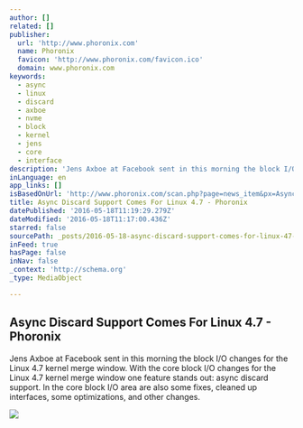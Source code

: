 ```yaml
---
author: []
related: []
publisher:
  url: 'http://www.phoronix.com'
  name: Phoronix
  favicon: 'http://www.phoronix.com/favicon.ico'
  domain: www.phoronix.com
keywords:
  - async
  - linux
  - discard
  - axboe
  - nvme
  - block
  - kernel
  - jens
  - core
  - interface
description: 'Jens Axboe at Facebook sent in this morning the block I/O changes for the Linux 4.7 kernel merge window. With the core block I/O changes for the Linux 4.7 kernel merge window one feature stands out: async discard support. In the core block I/O area are also some fixes, cleaned up interfaces, some optimizations, and other changes.'
inLanguage: en
app_links: []
isBasedOnUrl: 'http://www.phoronix.com/scan.php?page=news_item&px=Async-Discard-Linux-4.7'
title: Async Discard Support Comes For Linux 4.7 - Phoronix
datePublished: '2016-05-18T11:19:29.279Z'
dateModified: '2016-05-18T11:17:00.436Z'
starred: false
sourcePath: _posts/2016-05-18-async-discard-support-comes-for-linux-47-phoronix.md
inFeed: true
hasPage: false
inNav: false
_context: 'http://schema.org'
_type: MediaObject

---
```

<article style=""><h1>Async Discard Support Comes For Linux 4.7 - Phoronix</h1><p>Jens Axboe at Facebook sent in this morning the block I/O changes for the Linux 4.7 kernel merge window. With the core block I/O changes for the Linux 4.7 kernel merge window one feature stands out: async discard support. In the core block I/O area are also some fixes, cleaned up interfaces, some optimizations, and other changes.</p><img src="http://www.phoronix.com/assets/categories/linuxstorage.jpg" /></article>
